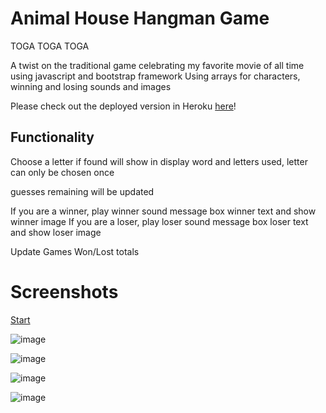 # Animal House Hangman Game 

TOGA TOGA TOGA

A twist on the traditional game celebrating my favorite movie of all time using javascript and bootstrap framework
Using arrays for characters, winning and losing sounds and images

Please check out the deployed version in Heroku [here](https://animalhouse.herokuapp.com/)!

## Functionality
Choose a letter if found will show in display word and letters used, letter can only be chosen once

guesses remaining will be updated

If you are a winner, play winner sound message box winner text and show winner image 
If you are a loser, play loser sound message box loser text and show loser image

Update Games Won/Lost totals

# Screenshots
[Start](https://user-images.githubusercontent.com/26799439/35922051-7da32d0e-0bea-11e8-984a-acacc9f4ec08.png)

![image](https://user-images.githubusercontent.com/26799439/35922085-9e4923a6-0bea-11e8-8cb1-f86e93259105.png)

![image](https://user-images.githubusercontent.com/26799439/35922126-bd638006-0bea-11e8-8daf-449fdd44dbad.png)

![image](https://user-images.githubusercontent.com/26799439/35922136-c9933d76-0bea-11e8-93af-b0c1a596484b.png)

![image](https://user-images.githubusercontent.com/26799439/35922204-f7c9f482-0bea-11e8-9a1e-1c7d5c62f1a6.png)

